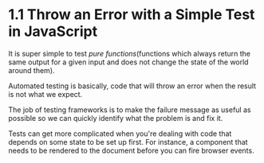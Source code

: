 # 1.1 Throw an Error with a Simple Test in JavaScript

It is super simple to test *pure functions*(functions which always return the same output for a given input and does not change the state of the world around them).

Automated testing is basically, code that will throw an error when the result is not what we expect.

The job of testing frameworks is to make the failure message as useful as possible so we can quickly identify what the problem is and fix it.

Tests can get more complicated when you're dealing with code that depends on some state to be set up first. For instance, a component that needs to be rendered to the document before you can fire browser events.

